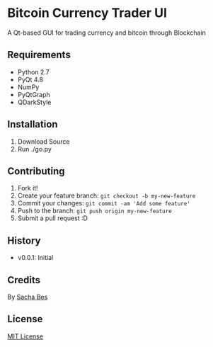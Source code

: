 # Bitcoin Currency Trader UI

A Qt-based GUI for trading currency and bitcoin through Blockchain

## Requirements

* Python 2.7
* PyQt 4.8
* NumPy
* PyQtGraph
* QDarkStyle

## Installation

1. Download Source
2. Run ./go.py

## Contributing

1. Fork it!
2. Create your feature branch: `git checkout -b my-new-feature`
3. Commit your changes: `git commit -am 'Add some feature'`
4. Push to the branch: `git push origin my-new-feature`
5. Submit a pull request :D

## History

* v0.0.1: Initial

## Credits

By [Sacha Bes]([https://github.com/sachabest)

## License

[MIT License](http://opensource.org/licenses/MIT)
